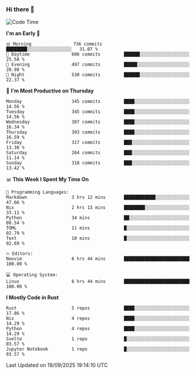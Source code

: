 ### Hi there 👋
<!--START_SECTION:waka-->
![Code Time](http://img.shields.io/badge/Code%20Time-760%20hrs%2054%20mins-blue)

**I'm an Early 🐤** 

```text
🌞 Morning                736 commits         ████████░░░░░░░░░░░░░░░░░   31.07 % 
🌆 Daytime                606 commits         ██████░░░░░░░░░░░░░░░░░░░   25.58 % 
🌃 Evening                497 commits         █████░░░░░░░░░░░░░░░░░░░░   20.98 % 
🌙 Night                  530 commits         ██████░░░░░░░░░░░░░░░░░░░   22.37 % 
```
📅 **I'm Most Productive on Thursday** 

```text
Monday                   345 commits         ████░░░░░░░░░░░░░░░░░░░░░   14.56 % 
Tuesday                  345 commits         ████░░░░░░░░░░░░░░░░░░░░░   14.56 % 
Wednesday                387 commits         ████░░░░░░░░░░░░░░░░░░░░░   16.34 % 
Thursday                 393 commits         ████░░░░░░░░░░░░░░░░░░░░░   16.59 % 
Friday                   317 commits         ███░░░░░░░░░░░░░░░░░░░░░░   13.38 % 
Saturday                 264 commits         ███░░░░░░░░░░░░░░░░░░░░░░   11.14 % 
Sunday                   318 commits         ███░░░░░░░░░░░░░░░░░░░░░░   13.42 % 
```


📊 **This Week I Spent My Time On** 

```text
💬 Programming Languages: 
Markdown                 3 hrs 12 mins       ████████████░░░░░░░░░░░░░   47.66 % 
Nix                      2 hrs 13 mins       ████████░░░░░░░░░░░░░░░░░   33.11 % 
Python                   34 mins             ██░░░░░░░░░░░░░░░░░░░░░░░   08.54 % 
TOML                     11 mins             █░░░░░░░░░░░░░░░░░░░░░░░░   02.79 % 
Text                     10 mins             █░░░░░░░░░░░░░░░░░░░░░░░░   02.69 % 

🔥 Editors: 
Neovim                   6 hrs 44 mins       █████████████████████████   100.00 % 

💻 Operating System: 
Linux                    6 hrs 44 mins       █████████████████████████   100.00 % 
```

**I Mostly Code in Rust** 

```text
Rust                     5 repos             ████░░░░░░░░░░░░░░░░░░░░░   17.86 % 
Nix                      4 repos             ████░░░░░░░░░░░░░░░░░░░░░   14.29 % 
Python                   4 repos             ████░░░░░░░░░░░░░░░░░░░░░   14.29 % 
Svelte                   1 repo              █░░░░░░░░░░░░░░░░░░░░░░░░   03.57 % 
Jupyter Notebook         1 repo              █░░░░░░░░░░░░░░░░░░░░░░░░   03.57 % 
```




 Last Updated on 19/09/2025 19:14:10 UTC
<!--END_SECTION:waka-->

<!--
**YoganshSharma/YoganshSharma** is a ✨ _special_ ✨ repository because its `README.md` (this file) appears on your GitHub profile.

Here are some ideas to get you started:

- 🔭 I’m currently working on ...
- 🌱 I’m currently learning ...
- 👯 I’m looking to collaborate on ...
- 🤔 I’m looking for help with ...
- 💬 Ask me about ...
- 📫 How to reach me: ...
- 😄 Pronouns: ...
- ⚡ Fun fact: ...
-->
